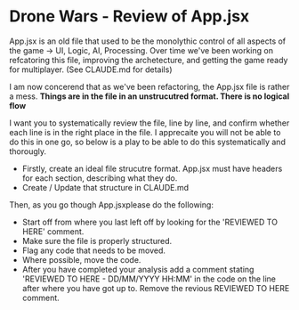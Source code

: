 # Drone Wars - Review of App.jsx

App.jsx is an old file that used to be the monolythic control of all aspects of the game -> UI, Logic, AI, Processing. 
Over time we've been working on refcatoring this file, improving the archetecture, and getting the game ready for multiplayer. (See CLAUDE.md for details)

I am now concerend that as we've been refactoring, the App.jsx file is rather a mess.
**Things are in the file in an unstrucutred format. There is no logical flow**

I want you to systematically review the file, line by line, and confirm whether each line is in the right place in the file. I apprecaite you will not be able to do this in one go, so below is a play to be able to do this systematically and thorougly. 

- Firstly, create an ideal file strucutre format. App.jsx must have headers for each section, describing what they do. 
- Create / Update that structure in CLAUDE.md

Then, as you go though App.jsxplease do the following:
- Start off from where you last left off by looking for the 'REVIEWED TO HERE' comment. 
- Make sure the file is properly structured. 
- Flag any code that needs to be moved. 
- Where possible, move the code. 
- After you have completed your analysis add a comment stating 'REVIEWED TO HERE - DD/MM/YYYY HH:MM' in the code on the line after where you have got up to. Remove the revious REVIEWED TO HERE comment. 
